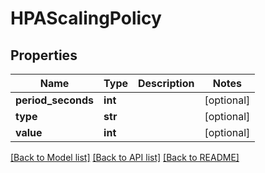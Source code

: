 # HPAScalingPolicy

## Properties
Name | Type | Description | Notes
------------ | ------------- | ------------- | -------------
**period_seconds** | **int** |  | [optional] 
**type** | **str** |  | [optional] 
**value** | **int** |  | [optional] 

[[Back to Model list]](../README.md#documentation-for-models) [[Back to API list]](../README.md#documentation-for-api-endpoints) [[Back to README]](../README.md)

